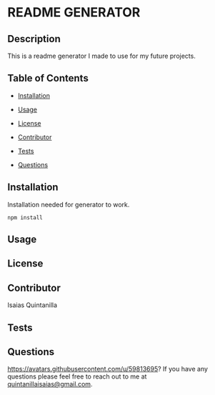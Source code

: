 
# README GENERATOR

## Description 

This is a readme generator I made to use for my future projects.

## Table of Contents

* [Installation](#Installation)

* [Usage](#Usage)

* [License](#License)

* [Contributor](#Contributor)

* [Tests](#Tests)

* [Questions](#Questions)

## Installation

Installation needed for generator to work.

  ```
  npm install
  ```

## Usage

## License

## Contributor

Isaias Quintanilla 

## Tests

## Questions

https://avatars.githubusercontent.com/u/59813695?
If you have any questions please feel free to reach out to me at quintanillaisaias@gmail.com.

